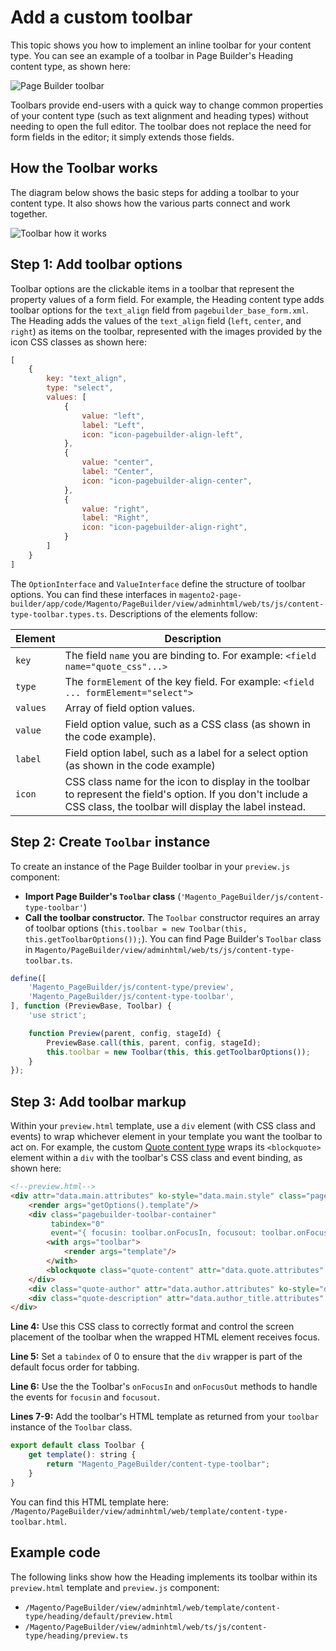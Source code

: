 # Add a custom toolbar

This topic shows you how to implement an inline toolbar for your content type. You can see an example of a toolbar in Page Builder's Heading content type, as shown here:

![Page Builder toolbar](../../images/toolbar.png)

Toolbars provide end-users with a quick way to change common properties of your content type (such as text alignment and heading types) without needing to open the full editor. The toolbar does not replace the need for form fields in the editor; it simply extends those fields.

## How the Toolbar works

The diagram below shows the basic steps for adding a toolbar to your content type. It also shows how the various parts connect and work together.

![Toolbar how it works](../../images/how-toolbars-work.png)

## Step 1: Add toolbar options

Toolbar options are the clickable items in a toolbar that represent the property values of a form field. For example, the Heading content type adds toolbar options for the `text_align` field from `pagebuilder_base_form.xml`. The Heading adds the values of the `text_align` field (`left`, `center`, and `right`) as items on the toolbar, represented with the images provided by the icon CSS classes as shown here:

```js
[
    {
        key: "text_align",
        type: "select",
        values: [
            {
                value: "left",
                label: "Left",
                icon: "icon-pagebuilder-align-left",
            },
            {
                value: "center",
                label: "Center",
                icon: "icon-pagebuilder-align-center",
            },
            {
                value: "right",
                label: "Right",
                icon: "icon-pagebuilder-align-right",
            }
        ]
    }
]
```

The `OptionInterface` and `ValueInterface` define the structure of toolbar options. You can find these interfaces in `magento2-page-builder/app/code/Magento/PageBuilder/view/adminhtml/web/ts/js/content-type-toolbar.types.ts`. Descriptions of the elements follow:

| Element  | Description                                                                                                                                                          |
|----------|----------------------------------------------------------------------------------------------------------------------------------------------------------------------|
| `key`    | The field `name` you are binding to. For example: `<field name="quote_css"...>`                                                                                      |
| `type`   | The `formElement` of the key field. For example: `<field ... formElement="select">`                                                                                  |
| `values` | Array of field option values.                                                                                                                                        |
| `value`  | Field option value, such as a CSS class (as shown in the code example).                                                                                              |
| `label`  | Field option label, such as a label for a select option (as shown in the code example)                                                                               |
| `icon`   | CSS class name for the icon to display in the toolbar to represent the field's option. If you don't include a CSS class, the toolbar will display the label instead. |

## Step 2: Create `Toolbar` instance

To create an instance of the Page Builder toolbar in your `preview.js` component:

-  **Import Page Builder's `Toolbar` class** (`'Magento_PageBuilder/js/content-type-toolbar'`)
-  **Call the toolbar constructor.** The `Toolbar` constructor requires an array of toolbar options (`this.toolbar = new Toolbar(this, this.getToolbarOptions());`). You can find Page Builder's `Toolbar` class in `Magento/PageBuilder/view/adminhtml/web/ts/js/content-type-toolbar.ts`.

```js
define([
    'Magento_PageBuilder/js/content-type/preview',
    'Magento_PageBuilder/js/content-type-toolbar',
], function (PreviewBase, Toolbar) {
    'use strict';

    function Preview(parent, config, stageId) {
        PreviewBase.call(this, parent, config, stageId);
        this.toolbar = new Toolbar(this, this.getToolbarOptions());
    }
});
```

## Step 3: Add toolbar markup

Within your `preview.html` template, use a `div` element (with CSS class and events) to wrap whichever element in your template you want the toolbar to act on. For example, the custom [Quote content type](https://github.com/magento-devdocs/pagebuilder-examples/blob/master/Example/PageBuilderQuote/view/adminhtml/web/template/content-type/example-quote/default/preview.html) wraps its `<blockquote>` element within a `div` with the toolbar's CSS class and event binding, as shown here:

```html
<!--preview.html-->
<div attr="data.main.attributes" ko-style="data.main.style" class="pagebuilder-content-type" css="data.main.css" event="{ mouseover: onMouseOver, mouseout: onMouseOut }, mouseoverBubble: false">
    <render args="getOptions().template"/>
    <div class="pagebuilder-toolbar-container"
         tabindex="0"
         event="{ focusin: toolbar.onFocusIn, focusout: toolbar.onFocusOut }">
        <with args="toolbar">
            <render args="template"/>
        </with>
        <blockquote class="quote-content" attr="data.quote.attributes" css="data.quote.css" ko-style="data.quote.style" data-bind="liveEdit: { field: 'quote_text', placeholder: $t('Enter Quote') }"></blockquote>
    </div>
    <div class="quote-author" attr="data.author.attributes" ko-style="data.author.style" css="data.author.css" data-bind="liveEdit: { field: 'quote_author', placeholder: $t('Enter Author') }"></div>
    <div class="quote-description" attr="data.author_title.attributes" ko-style="data.author_title.style" css="data.author_title.css" data-bind="liveEdit: { field: 'quote_author_desc', placeholder: $t('Enter Description') }"></div>
</div>
```

**Line 4:** Use this CSS class to correctly format and control the screen placement of the toolbar when the wrapped HTML element receives focus.

**Line 5:** Set a `tabindex` of 0 to ensure that the `div` wrapper is part of the default focus order for tabbing.

**Line 6:** Use the the Toolbar's `onFocusIn` and `onFocusOut` methods to handle the events for `focusin` and `focusout`.

**Lines 7-9:** Add the toolbar's HTML template as returned from your `toolbar` instance of the `Toolbar` class.

```js
export default class Toolbar {
    get template(): string {
        return "Magento_PageBuilder/content-type-toolbar";
    }
}
```

You can find this HTML template here: `/Magento/PageBuilder/view/adminhtml/web/template/content-type-toolbar.html`.

## Example code

The following links show how the Heading implements its toolbar within its `preview.html` template and `preview.js` component:

-  `/Magento/PageBuilder/view/adminhtml/web/template/content-type/heading/default/preview.html`
-  `/Magento/PageBuilder/view/adminhtml/web/ts/js/content-type/heading/preview.ts`

